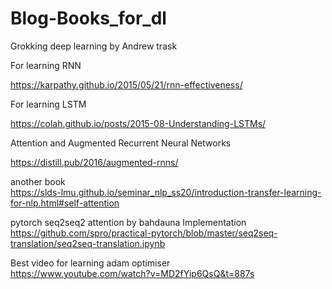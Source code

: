 # Blog-Books_for_dl 

Grokking deep learning by Andrew trask

For learning RNN

https://karpathy.github.io/2015/05/21/rnn-effectiveness/

For learning LSTM

https://colah.github.io/posts/2015-08-Understanding-LSTMs/

Attention and Augmented Recurrent Neural Networks


https://distill.pub/2016/augmented-rnns/


another book <br/>
https://slds-lmu.github.io/seminar_nlp_ss20/introduction-transfer-learning-for-nlp.html#self-attention

pytorch seq2seq2 attention by bahdauna Implementation <br/>
https://github.com/spro/practical-pytorch/blob/master/seq2seq-translation/seq2seq-translation.ipynb

Best video for learning adam optimiser <br/>
https://www.youtube.com/watch?v=MD2fYip6QsQ&t=887s


